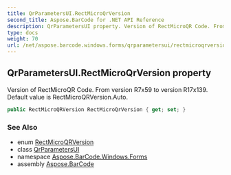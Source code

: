 ```yaml
---
title: QrParametersUI.RectMicroQrVersion
second_title: Aspose.BarCode for .NET API Reference
description: QrParametersUI property. Version of RectMicroQR Code. From version R7x59 to version R17x139. Default value is RectMicroQRVersion.Auto
type: docs
weight: 70
url: /net/aspose.barcode.windows.forms/qrparametersui/rectmicroqrversion/
---
```

## QrParametersUI.RectMicroQrVersion property

Version of RectMicroQR Code. From version R7x59 to version R17x139. Default value is RectMicroQRVersion.Auto.

```csharp
public RectMicroQRVersion RectMicroQrVersion { get; set; }
```

### See Also

* enum [RectMicroQRVersion](../../../aspose.barcode.generation/rectmicroqrversion/)
* class [QrParametersUI](../)
* namespace [Aspose.BarCode.Windows.Forms](../../qrparametersui/)
* assembly [Aspose.BarCode](../../../)


